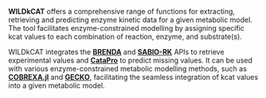 **WILDkCAT** offers a comprehensive range of functions for extracting, retrieving and predicting enzyme kinetic data for a given metabolic model. The tool facilitates enzyme-constrained modelling by assigning specific kcat values to each combination of reaction, enzyme, and substrate(s).

WILDkCAT integrates the **[BRENDA](https://www.brenda-enzymes.org/)** and **[SABIO-RK](https://sabiork.h-its.org/)** APIs to retrieve experimental values and **[CataPro](https://github.com/zchwang/CataPro)** to predict missing values. It can be used with various enzyme-constrained metabolic modelling methods, such as **[COBREXA.jl](https://github.com/COBREXA/COBREXA.jl)** and **[GECKO](https://github.com/SysBioChalmers/GECKO)**, facilitating the seamless integration of kcat values into a given metabolic model.
